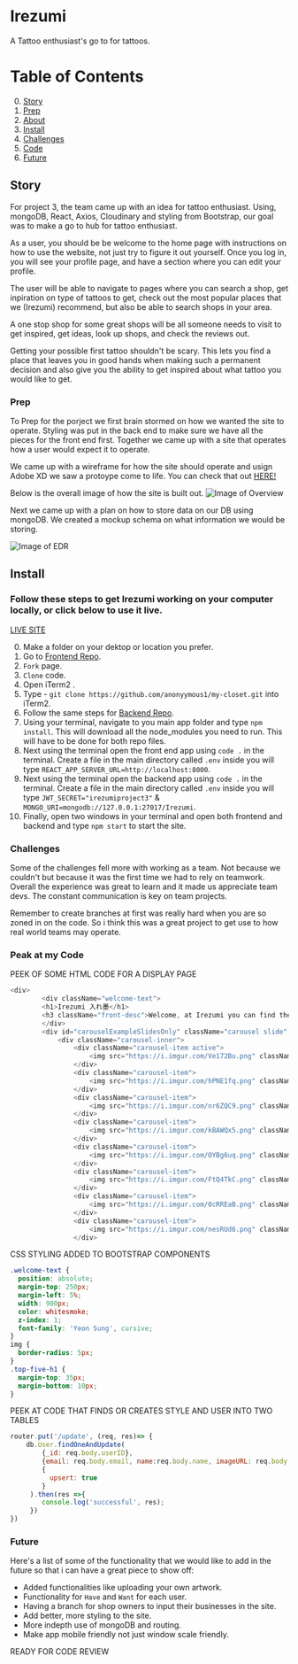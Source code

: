 # Irezumi
A Tattoo enthusiast's go to for tattoos.

# Table of Contents

0. [Story](#Story)
1. [Prep](#Prep)
2. [About](#About)
3. [Install](#Install)
4. [Challenges](#Challenges)
5. [Code](#Peak)
6. [Future](#Future)

## Story

For project 3, the team came up with an idea for tattoo enthusiast. Using, mongoDB, React, Axios, Cloudinary and styling from Bootstrap, our goal was to make a go to hub for tattoo enthusiast.

As a user, you should be be welcome to the home page with instructions on how to use the website, not just try to figure it out yourself. Once you log in, you will see your profile page, and have a section where you can edit your profile.

The user will be able to navigate to pages where you can search a shop, get inpiration on type of tattoos to get, check out the most popular places that we (Irezumi) recommend, but also be able to search shops in your area.

A one stop shop for some great shops will be all someone needs to visit to get inspired, get ideas, look up shops, and check the reviews out.

Getting your possible first tattoo shouldn't be scary. This lets you find a place that leaves you in good hands when making such a permanent decision and also give you the ability to get inspired about what tattoo you would like to get.


### Prep

To Prep for the porject we first brain stormed on how we wanted the site to operate. Styling was put in the back end to make sure we have all the pieces for the front end first. Together we came up with a site that operates how a user would expect it to operate.

We came up with a wireframe for how the site should operate and usign Adobe XD we saw a protoype come to life. You can check that out [HERE!](https://xd.adobe.com/view/6e2eda93-7ea2-4cba-b063-edd797b84480-3b7d/?fullscreen)

Below is the overall image of how the site is built out.
![Image of Overview](https://i.imgur.com/m0fUbuE.png)

Next we came up with a plan on how to store data on our DB using mongoDB. We created a mockup schema on what information we would be storing.

![Image of EDR](https://i.imgur.com/Nn92kCU.png)


## Install
### Follow these steps to get Irezumi working on your computer locally, or click below to use it live.
[LIVE SITE](#)

0. Make a folder on your dektop or location you prefer.
1. Go to [Frontend Repo](https://github.com/anonyymous1/irezumi-client).
2. `Fork` page.
3. `Clone` code.
4. Open iTerm2 .
5. Type - `git clone https://github.com/anonyymous1/my-closet.git` into iTerm2.
6. Follow the same steps for [Backend Repo](https://github.com/anonyymous1/irezumi-backend).
7. Using your terminal, navigate to you main app folder and type `npm install`. This will download all the node_modules you need to run. This will have to be done for both repo files.
8. Next using the terminal open the front end app using `code .` in the terminal. Create a file in the main directory called `.env` inside you will type `REACT_APP_SERVER_URL=http://localhost:8000`.
9. Next using the terminal open the backend app using `code .` in the terminal. Create a file in the main directory called `.env` inside you will type `JWT_SECRET="irezumiproject3"` &
`MONGO_URI=mongodb://127.0.0.1:27017/Irezumi`.
10. Finally, open two windows in your terminal and open both frontend and backend and type `npm start` to start the site.

### Challenges

Some of the challenges fell more with working as a team. Not because we couldn't but because it was the first time we had to rely on teamwork. Overall the experience was great to learn and it made us appreciate team devs. The constant communication is key on team projects.

Remember to create branches at first was really hard when you are so zoned in on the code. So i think this was a great project to get use to how real world teams may operate.


### Peak at my Code

PEEK OF SOME HTML CODE FOR A DISPLAY PAGE
```js
<div>
        <div className="welcome-text">
        <h1>Irezumi 入れ墨</h1>
        <h3 className="front-desc">Welcome, at Irezumi you can find the best parlors and artists around as well as gain some inspiration for tattoos that you want and the best places to go to get them done.</h3>
        </div>
        <div id="carouselExampleSlidesOnly" className="carousel slide" data-ride="carousel">
            <div className="carousel-inner">
                <div className="carousel-item active">
                    <img src="https://i.imgur.com/Ve172Bu.png" className="d-block w-100" alt="..."></img>
                </div>
                <div className="carousel-item">
                    <img src="https://i.imgur.com/hPNE1fq.png" className="d-block w-100" alt="..."></img>
                </div>
                <div className="carousel-item">
                    <img src="https://i.imgur.com/nr6ZQC9.png" className="d-block w-100" alt="..."></img>
                </div>
                <div className="carousel-item">
                    <img src="https://i.imgur.com/kBAWQx5.png" className="d-block w-100" alt="..."></img>
                </div>
                <div className="carousel-item">
                    <img src="https://i.imgur.com/OYBg6uq.png" className="d-block w-100" alt="..."></img>
                </div>
                <div className="carousel-item">
                    <img src="https://i.imgur.com/FtQ4TkC.png" className="d-block w-100" alt="..."></img>
                </div>
                <div className="carousel-item">
                    <img src="https://i.imgur.com/0cRREaB.png" className="d-block w-100" alt="..."></img>
                </div>
                <div className="carousel-item">
                    <img src="https://i.imgur.com/nesRUd6.png" className="d-block w-100" alt="..."></img>
                </div>
```
CSS STYLING ADDED TO BOOTSTRAP COMPONENTS
```css
.welcome-text {
  position: absolute;
  margin-top: 250px;
  margin-left: 5%;
  width: 900px;
  color: whitesmoke;
  z-index: 1;
  font-family: 'Yeon Sung', cursive;
}
img {
  border-radius: 5px;
}
.top-five-h1 {
  margin-top: 35px;
  margin-bottom: 10px;
}
```
PEEK AT CODE THAT FINDS OR CREATES STYLE AND USER INTO TWO TABLES
```js
router.put('/update', (req, res)=> {
    db.User.findOneAndUpdate(
        {_id: req.body.userID},
        {email: req.body.email, name:req.body.name, imageURL: req.body.url}, // Changed in MongoDB 4.2
        {
          upsert: true
        }
     ).then(res =>{
        console.log('successful', res);
     })
})
```

### Future

Here's a list of some of the functionality that we would like to add in the future so that i can have a great piece to show off:
- Added functionalities like uploading your own artwork.
- Functionality for `Have` and `Want` for each user.
- Having a branch for shop owners to input their businesses in the site.
- Add better, more styling to the site.
- More indepth use of mongoDB and routing.
- Make app mobile friendly not just window scale friendly.

READY FOR CODE REVIEW
